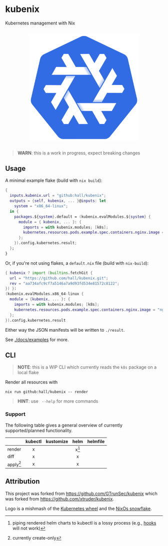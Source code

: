# kubenix

Kubernetes management with Nix

<p align="center" style="margin: 2em auto;">
  <img src="./docs/static/logo.svg" alt="nixos logo in kubernetes blue" width="350"/>
</p>

> **WARN**: this is a work in progress, expect breaking changes

## Usage

A minimal example flake (build with `nix build`):

```nix
{
  inputs.kubenix.url = "github:hall/kubenix";
  outputs = {self, kubenix, ... }@inputs: let
    system = "x86_64-linux";
  in {
    packages.${system}.default = (kubenix.evalModules.${system} {
      module = { kubenix, ... }: {
        imports = with kubenix.modules; [k8s];
        kubernetes.resources.pods.example.spec.containers.nginx.image = "nginx";
      };
    }).config.kubernetes.result;
  };
}
```

Or, if you're not using flakes, a `default.nix` file (build with `nix-build`):

```nix
{ kubenix ? import (builtins.fetchGit {
  url = "https://github.com/hall/kubenix.git";
  rev = "aa734afc9cf7a5146a7a9d93fd534e81572c8122";
}) }:
(kubenix.evalModules.x86_64-linux {
  module = {kubenix, ... }: {
    imports = with kubenix.modules; [k8s];
    kubernetes.resources.pods.example.spec.containers.nginx.image = "nginx";
  };
}).config.kubernetes.result
```

Either way the JSON manifests will be written to `./result`.

See [./docs/examples](./docs/examples) for more.

## CLI

> **NOTE**: this is a WIP CLI which currently reads the `k8s` package on a local flake

Render all resources with

    nix run github:hall/kubenix -- render

> **HINT**: use ` --help` for more commands

### Support

The following table gives a general overview of currently supported/planned functionality.

|           | kubectl | kustomize | helm  | helmfile |
| --------- | :-----: | :-------: | :---: | :------: |
| render    |    x    |           | x[^2] |          |
| diff      |    x    |           |   x   |          |
| apply[^1] |    x    |           |   x   |          |

[^1]: currently create-only
[^2]: piping rendered helm charts to kubectl is a lossy process (e.g., [hooks](https://helm.sh/docs/topics/charts_hooks/) will not work)

## Attribution

This project was forked from https://github.com/GTrunSec/kubenix which was forked from https://github.com/xtruder/kubenix.

Logo is a mishmash of the [Kubernetes wheel](https://github.com/kubernetes/kubernetes/blob/master/logo/logo.svg) and the [NixOs snowflake](https://github.com/NixOS/nixos-artwork/blob/master/logo/white.svg).
